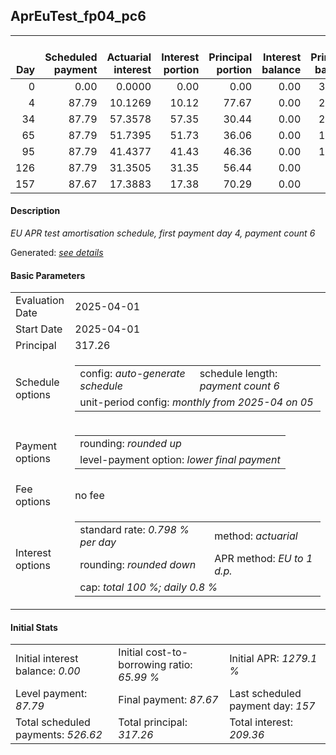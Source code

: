 <h2>AprEuTest_fp04_pc6</h2>
<table>
    <thead style="vertical-align: bottom;">
        <th style="text-align: right;">Day</th>
        <th style="text-align: right;">Scheduled payment</th>
        <th style="text-align: right;">Actuarial interest</th>
        <th style="text-align: right;">Interest portion</th>
        <th style="text-align: right;">Principal portion</th>
        <th style="text-align: right;">Interest balance</th>
        <th style="text-align: right;">Principal balance</th>
        <th style="text-align: right;">Total actuarial interest</th>
        <th style="text-align: right;">Total interest</th>
        <th style="text-align: right;">Total principal</th>
    </thead>
    <tr style="text-align: right;">
        <td class="ci00">0</td>
        <td class="ci01" style="white-space: nowrap;">0.00</td>
        <td class="ci02">0.0000</td>
        <td class="ci03">0.00</td>
        <td class="ci04">0.00</td>
        <td class="ci05">0.00</td>
        <td class="ci06">317.26</td>
        <td class="ci07">0.0000</td>
        <td class="ci08">0.00</td>
        <td class="ci09">0.00</td>
    </tr>
    <tr style="text-align: right;">
        <td class="ci00">4</td>
        <td class="ci01" style="white-space: nowrap;">87.79</td>
        <td class="ci02">10.1269</td>
        <td class="ci03">10.12</td>
        <td class="ci04">77.67</td>
        <td class="ci05">0.00</td>
        <td class="ci06">239.59</td>
        <td class="ci07">10.1269</td>
        <td class="ci08">10.12</td>
        <td class="ci09">77.67</td>
    </tr>
    <tr style="text-align: right;">
        <td class="ci00">34</td>
        <td class="ci01" style="white-space: nowrap;">87.79</td>
        <td class="ci02">57.3578</td>
        <td class="ci03">57.35</td>
        <td class="ci04">30.44</td>
        <td class="ci05">0.00</td>
        <td class="ci06">209.15</td>
        <td class="ci07">67.4848</td>
        <td class="ci08">67.47</td>
        <td class="ci09">108.11</td>
    </tr>
    <tr style="text-align: right;">
        <td class="ci00">65</td>
        <td class="ci01" style="white-space: nowrap;">87.79</td>
        <td class="ci02">51.7395</td>
        <td class="ci03">51.73</td>
        <td class="ci04">36.06</td>
        <td class="ci05">0.00</td>
        <td class="ci06">173.09</td>
        <td class="ci07">119.2243</td>
        <td class="ci08">119.20</td>
        <td class="ci09">144.17</td>
    </tr>
    <tr style="text-align: right;">
        <td class="ci00">95</td>
        <td class="ci01" style="white-space: nowrap;">87.79</td>
        <td class="ci02">41.4377</td>
        <td class="ci03">41.43</td>
        <td class="ci04">46.36</td>
        <td class="ci05">0.00</td>
        <td class="ci06">126.73</td>
        <td class="ci07">160.6621</td>
        <td class="ci08">160.63</td>
        <td class="ci09">190.53</td>
    </tr>
    <tr style="text-align: right;">
        <td class="ci00">126</td>
        <td class="ci01" style="white-space: nowrap;">87.79</td>
        <td class="ci02">31.3505</td>
        <td class="ci03">31.35</td>
        <td class="ci04">56.44</td>
        <td class="ci05">0.00</td>
        <td class="ci06">70.29</td>
        <td class="ci07">192.0125</td>
        <td class="ci08">191.98</td>
        <td class="ci09">246.97</td>
    </tr>
    <tr style="text-align: right;">
        <td class="ci00">157</td>
        <td class="ci01" style="white-space: nowrap;">87.67</td>
        <td class="ci02">17.3883</td>
        <td class="ci03">17.38</td>
        <td class="ci04">70.29</td>
        <td class="ci05">0.00</td>
        <td class="ci06">0.00</td>
        <td class="ci07">209.4009</td>
        <td class="ci08">209.36</td>
        <td class="ci09">317.26</td>
    </tr>
</table>
<h4>Description</h4>
<p><i>EU APR test amortisation schedule, first payment day 4, payment count 6</i></p>
<p>Generated: <i><a href="../GeneratedDate.html">see details</a></i></p>
<h4>Basic Parameters</h4>
<table>
    <tr>
        <td>Evaluation Date</td>
        <td>2025-04-01</td>
    </tr>
    <tr>
        <td>Start Date</td>
        <td>2025-04-01</td>
    </tr>
    <tr>
        <td>Principal</td>
        <td>317.26</td>
    </tr>
    <tr>
        <td>Schedule options</td>
        <td>
            <table>
                <tr>
                    <td>config: <i>auto-generate schedule</i></td>
                    <td>schedule length: <i><i>payment count</i> 6</i></td>
                </tr>
                <tr>
                    <td colspan="2" style="white-space: nowrap;">unit-period config: <i>monthly from 2025-04 on 05</i></td>
                </tr>
            </table>
        </td>
    </tr>
    <tr>
        <td>Payment options</td>
        <td>
            <table>
                <tr>
                    <td>rounding: <i>rounded up</i></td>
                </tr>
                <tr>
                    <td>level-payment option: <i>lower&nbsp;final&nbsp;payment</i></td>
                </tr>
            </table>
        </td>
    </tr>
    <tr>
        <td>Fee options</td>
        <td>no fee
        </td>
    </tr>
    <tr>
        <td>Interest options</td>
        <td>
            <table>
                <tr>
                    <td>standard rate: <i>0.798 % per day</i></td>
                    <td>method: <i>actuarial</i></td>
                </tr>
                <tr>
                    <td>rounding: <i>rounded down</i></td>
                    <td>APR method: <i>EU to 1 d.p.</i></td>
                </tr>
                <tr>
                    <td colspan="2">cap: <i>total 100 %; daily 0.8 %</td>
                </tr>
            </table>
        </td>
    </tr>
</table>
<h4>Initial Stats</h4>
<table>
    <tr>
        <td>Initial interest balance: <i>0.00</i></td>
        <td>Initial cost-to-borrowing ratio: <i>65.99 %</i></td>
        <td>Initial APR: <i>1279.1 %</i></td>
    </tr>
    <tr>
        <td>Level payment: <i>87.79</i></td>
        <td>Final payment: <i>87.67</i></td>
        <td>Last scheduled payment day: <i>157</i></td>
    </tr>
    <tr>
        <td>Total scheduled payments: <i>526.62</i></td>
        <td>Total principal: <i>317.26</i></td>
        <td>Total interest: <i>209.36</i></td>
    </tr>
</table>